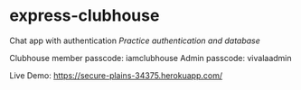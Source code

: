 # express-clubhouse

Chat app with authentication
_Practice authentication and database_

Clubhouse member passcode: iamclubhouse
Admin passcode: vivalaadmin

Live Demo:
https://secure-plains-34375.herokuapp.com/
